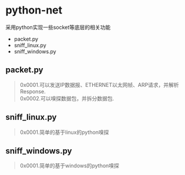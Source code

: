 # python-net
采用python实现一些socket等底层的相关功能
* packet.py
* sniff_linux.py
* sniff_windows.py

## packet.py
>
>0x0001.可以发送IP数据报、ETHERNET以太网帧、ARP请求，并解析Response.	
>0x0002.可以嗅探数据包，并拆分数据包.	

## sniff_linux.py
>
>0x0001.简单的基于linux的python嗅探

## sniff_windows.py
>
>0x0001.简单的基于windows的python嗅探
